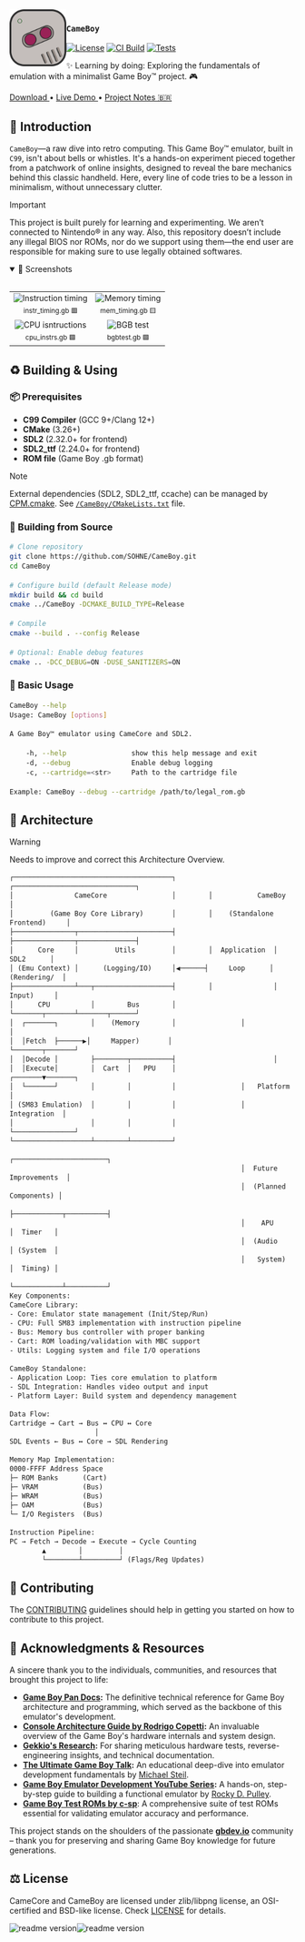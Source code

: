 <picture>
  <source media="(prefers-color-scheme: dark)" srcset="./.github/assets/logo.svg">
  <img alt="CameBoy Logo" src="./.github/assets/logo.svg" width="100px" align="left">
</picture>

### `CameBoy`

<!--[![GitHub release][release-badge]][release-link]-->
[![License][license-badge]][license-link]
[![CI Build][build-badge]][build-link]
[![Tests][tests-badge]][tests-link]

✨ Learning by doing: Exploring the fundamentals of emulation with a minimalist Game Boy™ project. 🎮

<div flex="true">
  <a href="https://github.com/SOHNE/CameBoy/releases">
    Download
  </a>
  •
  <a href="#">
    Live Demo
  </a>
  •
  <a href="https://leandroperes.notion.site/Game-Boy-C-Emulator-1a2d6f68a3ab8093a418fff30b2c236b">
    Project Notes 🇧🇷
  </a>
</div>

## 📑 Introduction

`CameBoy`—a raw dive into retro computing. This Game Boy™ emulator, built in `C99`, isn't about bells or whistles. It's a hands-on experiment pieced together from a patchwork of online insights, designed to reveal the bare mechanics behind this classic handheld. Here, every line of code tries to be a lesson in minimalism, without unnecessary clutter.

> [!IMPORTANT]
> This project is built purely for learning and experimenting. We aren’t connected to Nintendo® in any way. Also, this repository doesn’t include any illegal BIOS nor ROMs, nor do we support using them—the end user are responsible for making sure to use legally obtained softwares.

<details open>
<summary>
 📸 Screenshots
</summary> <br />

<table align="center">
  <tr>
    <td align="center">
      <img width="100%" src="https://github.com/user-attachments/assets/e8f77e3b-43a0-455e-9e68-b79f67539d54" alt="Instruction timing"/><br>
      <sub>instr_timing.gb 🟥</sub>
    </td>
    <td align="center">
      <img width="100%" src="https://github.com/user-attachments/assets/4135a0b7-f8f4-4cdd-911c-4e235923aef8" alt="Memory timing"/><br>
      <sub>mem_timing.gb 🟨</sub>
    </td>
  </tr>
  <tr>
    <td align="center"> <img width="100%" src="https://github.com/user-attachments/assets/65c991f8-72a5-418b-aa51-39ad2a971777" alt="CPU isntructions"/><br>
      <sub>cpu_instrs.gb 🟩</sub> </td>
    <td align="center"> <img width="100%" src="https://github.com/user-attachments/assets/2c978054-81e3-4b64-828e-c6480615e974" alt="BGB test"/><br>
      <sub>bgbtest.gb 🟩</sub> </td>
  </tr>
</table>

</details>

## ♻️ Building & Using

### 📦 Prerequisites
- **C99 Compiler** (GCC 9+/Clang 12+)
- **CMake** (3.26+)
- **SDL2** (2.32.0+ for frontend)
- **SDL2_ttf** (2.24.0+ for frontend)
- **ROM file** (Game Boy .gb format)

> [!NOTE]
> External dependencies (SDL2, SDL2_ttf, ccache) can be managed by [CPM.cmake].
> See [`/CameBoy/CMakeLists.txt`][cameboy-cmake-file] file.

### 🔧 Building from Source

```bash
# Clone repository
git clone https://github.com/SOHNE/CameBoy.git
cd CameBoy

# Configure build (default Release mode)
mkdir build && cd build
cmake ../CameBoy -DCMAKE_BUILD_TYPE=Release

# Compile
cmake --build . --config Release

# Optional: Enable debug features
cmake .. -DCC_DEBUG=ON -DUSE_SANITIZERS=ON
```

### 🚀 Basic Usage
```bash
CameBoy --help
Usage: CameBoy [options]

A Game Boy™ emulator using CameCore and SDL2.

    -h, --help                show this help message and exit
    -d, --debug               Enable debug logging
    -c, --cartridge=<str>     Path to the cartridge file

Example: CameBoy --debug --cartridge /path/to/legal_rom.gb
```

## 📐 Architecture

> [!WARNING]
> Needs to improve and correct this Architecture Overview.

```
┌───────────────────────────────────────┐        ┌──────────────────────────────┐
│               CameCore                │        │           CameBoy            │
│         (Game Boy Core Library)       │        │    (Standalone Frontend)     │
├───────────────┬───────────────────────┤        ├───────────────┬──────────────┤
│      Core     │         Utils         │        │  Application  │    SDL2      │
│ (Emu Context) │      (Logging/IO)     │◀──────┤     Loop      │ (Rendering/  │
├───────────────┴───┬───────────────────┤        │               │   Input)     │
│      CPU          │        Bus        │        └───────┬───────┴───────┬──────┘
│  ┌───────┐        │    (Memory        │                │               │
│  │Fetch  ├──────▶│     Mapper)       │                └───────┬───────┘
│  │Decode │        ├────────┬──────────┤                        │
│  │Execute│        │  Cart  │   PPU    │                ┌───────▼───────┐
│  └───────┘        │        │          │                │   Platform    │
│ (SM83 Emulation)  │        │          │                │  Integration  │
│                   │        │          │                └───────────────┘
└───────────────────┴────────┴──────────┘
                                                         ┌───────────────────────┐
                                                         │  Future Improvements  │
                                                         │  (Planned Components) │
                                                         ├────────────┬──────────┤
                                                         │    APU     │  Timer   │
                                                         │  (Audio    │ (System  │
                                                         │   System)  │  Timing) │
                                                         └────────────┴──────────┘
Key Components:
CameCore Library:
- Core: Emulator state management (Init/Step/Run)
- CPU: Full SM83 implementation with instruction pipeline
- Bus: Memory bus controller with proper banking
- Cart: ROM loading/validation with MBC support
- Utils: Logging system and file I/O operations

CameBoy Standalone:
- Application Loop: Ties core emulation to platform
- SDL Integration: Handles video output and input
- Platform Layer: Build system and dependency management

Data Flow:
Cartridge → Cart → Bus ↔ CPU ↔ Core
                     │
SDL Events ← Bus ↔ Core → SDL Rendering

Memory Map Implementation:
0000-FFFF Address Space
├─ ROM Banks      (Cart)
├─ VRAM           (Bus)
├─ WRAM           (Bus)
├─ OAM            (Bus)
└─ I/O Registers  (Bus)

Instruction Pipeline:
PC → Fetch → Decode → Execute → Cycle Counting
        ▲        │         │
        └────────┴─────────┘ (Flags/Reg Updates)
```

## 🌱 Contributing

The [CONTRIBUTING] guidelines should help in getting you started on how to contribute to this project.

## 🙏 Acknowledgments & Resources

A sincere thank you to the individuals, communities, and resources that brought this project to life:

- **[Game Boy Pan Docs][pandocs-link]:** The definitive technical reference for Game Boy architecture and programming, which served as the backbone of this emulator's development.
- **[Console Architecture Guide by Rodrigo Copetti][copetti-link]:** An invaluable overview of the Game Boy's hardware internals and system design.
- **[Gekkio's Research][gekkio-link]:** For sharing meticulous hardware tests, reverse-engineering insights, and technical documentation.
- **[The Ultimate Game Boy Talk][ultimate-talk-link]:** An educational deep-dive into emulator development fundamentals by [Michael Steil][steil-link].
- **[Game Boy Emulator Development YouTube Series][youtube-series-link]:**  A hands-on, step-by-step guide to building a functional emulator by  [Rocky D. Pulley][pulley-link].
- **[Game Boy Test ROMs by c-sp][gb-tests-link]**: A comprehensive suite of test ROMs essential for validating emulator accuracy and performance.

This project stands on the shoulders of the passionate **[gbdev.io][gbdev-link]** community – thank you for preserving and sharing Game Boy knowledge for future generations.

## ⚖️ License

CameCore and CameBoy are licensed under zlib/libpng license, an OSI-certified and BSD-like license. Check [LICENSE] for details.

![readme version](https://img.shields.io/badge/%2F~.-lightgrey.svg?style=flat-square&colorA=808080&colorB=808080)![readme version](https://img.shields.io/badge/12%2F03%2F2025--lightgrey.svg?style=flat-square&colorA=000000&colorB=808080)

[//]: (Externals)

[release-badge]: https://img.shields.io/github/v/release/SOHNE/CameBoy
[release-link]: https://github.com/SOHNE/CameBoy/releases/latest
[license-badge]: https://img.shields.io/github/license/SOHNE/CameBoy
[license-link]: https://github.com/SOHNE/CameBoy/blob/main/LICENSE

[build-badge]: https://github.com/SOHNE/CameBoy/actions/workflows/build.yml/badge.svg
[build-link]: https://github.com/SOHNE/CameBoy/actions/workflows/build.yml
[tests-badge]: https://github.com/SOHNE/CameBoy/actions/workflows/tests.yml/badge.svg
[tests-link]: https://github.com/SOHNE/CameBoy/actions/workflows/tests.yml

[CPM.cmake]: https://github.com/cpm-cmake
[cameboy-cmake-file]: CameBoy/CMakeLists.txt#L21

[pandocs-link]: https://gbdev.io/pandocs
[copetti-link]: https://www.copetti.org/writings/consoles/game-boy
[gekkio-link]: https://github.com/Gekkio/gb-ctr
[ultimate-talk-link]: https://media.ccc.de/v/33c3-8029-the_ultimate_game_boy_talk
[steil-link]: https://media.ccc.de/search?p=Michael+Steil
[youtube-series-link]: https://www.youtube.com/watch?v=e87qKixKFME&list=PLVxiWMqQvhg_yk4qy2cSC3457wZJga_e5
[pulley-link]: https://github.com/rockytriton
[gb-tests-link]: https://github.com/c-sp/game-boy-test-roms
[gbdev-link]: https://gbdev.io

[LICENSE]: LICENSE
[CONTRIBUTING]: CONTRIBUTING.md

[//]: (EOF)

